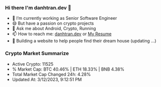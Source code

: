 ### Hi there I'm danhtran.dev 👋

- 🔭 I’m currently working as Senior Software Engineer
- 😄 But have a passion on crypto projects
- 💬 Ask me about Android, Crypto, Running 
- 📫 How to reach me: <a href="https://danhtran.dev" target="_blank">danhtran.dev</a> or <a href="Dan-Resume.pdf" target="_blank">My Resume</a>
- 🌱 Building a website to help people find their dream house (updating ...)

### Crypto Market Summarize
- Active Crypto: 11525
- % Market Cap: BTC 40.46% | ETH 18.33% | BNB 4.38%
- Total Market Cap Changed 24h: 4.28%
- Updated At: 3/12/2023, 9:12:51 PM
